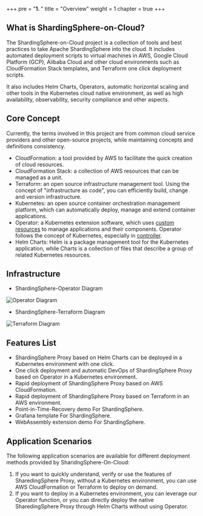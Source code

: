 +++
pre = "<b>1. </b>"
title = "Overview"
weight = 1
chapter = true
+++

## What is ShardingSphere-on-Cloud?

The ShardingSphere-on-Cloud project is a collection of tools and best practices to take Apache ShardingSphere into the cloud. It includes automated deployment scripts to virtual machines in AWS, Google Cloud Platform (GCP), Alibaba Cloud and other cloud environments such as CloudFormation Stack templates, and Terraform one click deployment scripts. 

It also includes Helm Charts, Operators, automatic horizontal scaling and other tools in the Kubernetes cloud native environment, as well as high availability, observability, security compliance and other aspects.

## Core Concept

Currently, the terms involved in this project are from common cloud service providers and other open-source projects, while maintaining concepts and definitions consistency.

- CloudFormation: a tool provided by AWS to facilitate the quick creation of cloud resources.
- CloudFormation Stack: a collection of AWS resources that can be managed as a unit.
- Terraform: an open source infrastructure management tool. Using the concept of "infrastructure as code", you can efficiently build, change and version infrastructure.
- Kubernetes: an open source container orchestration management platform, which can automatically deploy, manage and extend container applications.
- Operator: a Kubernetes extension software, which uses [custom resources](https://kubernetes.io/docs/concepts/extend-kubernetes/api-extension/custom-resources/) to manage applications and their components. Operator follows the concept of Kubernetes, especially in [controller](https://kubernetes.io/docs/concepts/architecture/controller/).
- Helm Charts: Helm is a package management tool for the Kubernetes application, while Charts is a collection of files that describe a group of related Kubernetes resources.

## Infrastructure

- ShardingSphere-Operator Diagram

![Operator Diagram](../../img/overview/operator.png)

- ShardingSphere-Terraform Diagram

![Terraform Diagram](../../img/overview/terraform.png)

## Features List

- ShardingSphere Proxy based on Helm Charts can be deployed in a Kubernetes environment with one click.
- One click deployment and automatic DevOps of ShardingSphere Proxy based on Operator in a Kubernetes environment.
- Rapid deployment of ShardingSphere Proxy based on AWS CloudFormation.
- Rapid deployment of ShardingSphere Proxy based on Terraform in an AWS environment.
- Point-in-Time-Recovery demo For ShardingSphere.
- Grafana template For ShardingSphere.
- WebAssembly extension demo For ShardingSphere.

## Application Scenarios

The following application scenarios are available for different deployment methods provided by SharidngSphere-On-Cloud:

1. If you want to quickly understand, verify or use the features of SharedingSphere Proxy, without a Kubernetes environment, you can use AWS CloudFormation or Terraform to deploy on demand.
2. If you want to deploy in a Kubernetes environment, you can leverage our Operator function, or you can directly deploy the native SharedingSphere Proxy through Helm Charts without using Operator.
